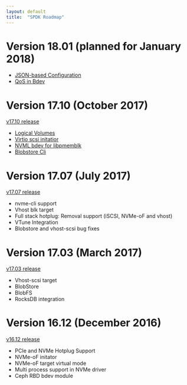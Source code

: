 ```yaml
---
layout: default
title:  "SPDK Roadmap"
---
```


# Version 18.01 (planned for January 2018)

 * [JSON-based Configuration](https://trello.com/c/U97MLUCJ)
 * [QoS in Bdev](https://trello.com/b/domGQvZc/qos-in-bdev)

# Version 17.10 (October 2017)

[v17.10 release](https://github.com/spdk/spdk/releases/tag/v17.10)

 * [Logical Volumes](https://trello.com/b/oTWZdkL8/logical-volumes)
 * [Virtio scsi initatior](https://trello.com/b/Ym1jCdrR/vhost-initiator)
 * [NVML bdev for libpmemblk](https://trello.com/c/HGr8UEtA)
 * [Blobstore Cli](https://trello.com/c/0E3ADk7R)

# Version 17.07 (July 2017)

[v17.07 release](https://github.com/spdk/spdk/releases/tag/v17.07)

 * nvme-cli support
 * Vhost blk target
 * Full stack hotplug: Removal support (iSCSI, NVMe-oF and vhost)
 * VTune Integration
 * Blobstore and vhost-scsi bug fixes

# Version 17.03 (March 2017)

[v17.03 release](https://github.com/spdk/spdk/releases/tag/v17.03)

 * Vhost-scsi target
 * BlobStore
 * BlobFS
 * RocksDB integration

# Version 16.12 (December 2016)

[v16.12 release](https://github.com/spdk/spdk/releases/tag/v16.12)

 * PCIe and NVMe Hotplug Support
 * NVMe-oF initator
 * NVMe-oF target virtual mode
 * Multi process support in NVMe driver
 * Ceph RBD bdev module
